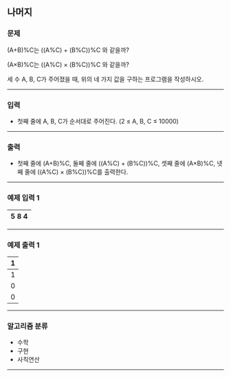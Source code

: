 나머지
-------------
### 문제

(A+B)%C는 ((A%C) + (B%C))%C 와 같을까?

(A×B)%C는 ((A%C) × (B%C))%C 와 같을까?

세 수 A, B, C가 주어졌을 때, 위의 네 가지 값을 구하는 프로그램을 작성하시오.

- - -

### 입력
* 첫째 줄에 A, B, C가 순서대로 주어진다. (2 ≤ A, B, C ≤ 10000)

- - -

### 출력
* 첫째 줄에 (A+B)%C, 둘째 줄에 ((A%C) + (B%C))%C, 셋째 줄에 (A×B)%C, 넷째 줄에 ((A%C) × (B%C))%C를 출력한다.
- - -

### 예제 입력 1
|5 8 4|
|:---|

- - -

### 예제 출력 1
|1|
|:---|
|1|
|0|
|0|

- - -

### 알고리즘 분류
* 수학
* 구현
* 사칙연산

- - -